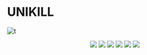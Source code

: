 # UNIKILL
![t](https://media4.giphy.com/media/v1.Y2lkPTc5MGI3NjExMnEwdXVkMWs1ZGNldG1xb2dzOXBhMTB0c2t2ZmMweXh0ZWt0MnU4cSZlcD12MV9pbnRlcm5hbF9naWZfYnlfaWQmY3Q9Zw/WJDDAhVWO2DHy04nLz/giphy.gif)
<p align="center">
  <img src="https://img.shields.io/badge/HTML-E34F26?style=for-the-badge&logo=html5&logoColor=white" />
  <img src="https://img.shields.io/badge/CSS-1572B6?style=for-the-badge&logo=css3&logoColor=white" />
  <img src="https://img.shields.io/badge/JavaScript-F7DF1E?style=for-the-badge&logo=javascript&logoColor=black" />
  <img src="https://img.shields.io/badge/Python-3776AB?style=for-the-badge&logo=python&logoColor=white" />
  <img src="https://img.shields.io/badge/C%23-239120?style=for-the-badge&logo=c-sharp&logoColor=white" />
  <img src="https://img.shields.io/badge/Linux-FCC624?style=for-the-badge&logo=linux&logoColor=black" />
</p>
